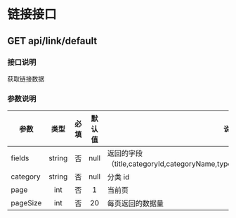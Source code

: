 链接接口
=======

## GET api/link/default
### 接口说明
获取链接数据
### 参数说明
| 参数 | 类型 | 必填 | 默认值 | 说明 |
|---|:---:|:---:|:---:|---|
| fields | string | 否 | null | 返回的字段（title,categoryId,categoryName,type,description,url,logo,urlOpenTarget） |
| category | string | 否 | null | 分类 id |
| page | int | 否 | 1 | 当前页 |
| pageSize | int | 否 | 20 | 每页返回的数据量 |
